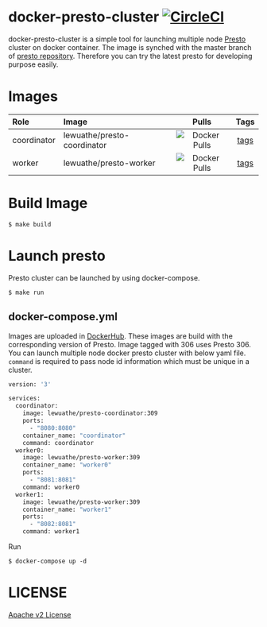 # docker-presto-cluster [![CircleCI](https://circleci.com/gh/Lewuathe/docker-presto-cluster.svg?style=svg)](https://circleci.com/gh/Lewuathe/docker-presto-cluster)

docker-presto-cluster is a simple tool for launching multiple node [Presto](https://prestosql.io/) cluster on docker container.
The image is synched with the master branch of [presto repository](https://github.com/prestosql/presto). Therefore you can try the latest presto for developing purpose easily.

# Images

|Role|Image|Pulls|Tags|
|:---|:---|:---:|:---:|
|coordinator|lewuathe/presto-coordinator|![Docker Pulls](https://img.shields.io/docker/pulls/lewuathe/presto-coordinator.svg)|[tags](https://cloud.docker.com/repository/docker/lewuathe/presto-coordinator/tags)|
|worker|lewuathe/presto-worker|![Docker Pulls](https://img.shields.io/docker/pulls/lewuathe/presto-worker.svg)|[tags](https://cloud.docker.com/repository/docker/lewuathe/presto-worker/tags)|

# Build Image

```
$ make build
```

# Launch presto

Presto cluster can be launched by using docker-compose.

```
$ make run
```

## docker-compose.yml

Images are uploaded in [DockerHub](https://hub.docker.com/). These images are build with the corresponding version of Presto. Image tagged with 306 uses Presto 306. You can launch multiple node docker presto cluster with below yaml file. `command` is required to pass node id information which must be unique in a cluster.

```Dockerfile
version: '3'

services:
  coordinator:
    image: lewuathe/presto-coordinator:309
    ports:
      - "8080:8080"
    container_name: "coordinator"
    command: coordinator
  worker0:
    image: lewuathe/presto-worker:309
    container_name: "worker0"
    ports:
      - "8081:8081"
    command: worker0
  worker1:
    image: lewuathe/presto-worker:309
    container_name: "worker1"
    ports:
      - "8082:8081"
    command: worker1
```

Run

```
$ docker-compose up -d
```

# LICENSE

[Apache v2 License](https://github.com/Lewuathe/docker-presto-cluster/blob/master/LICENSE)
